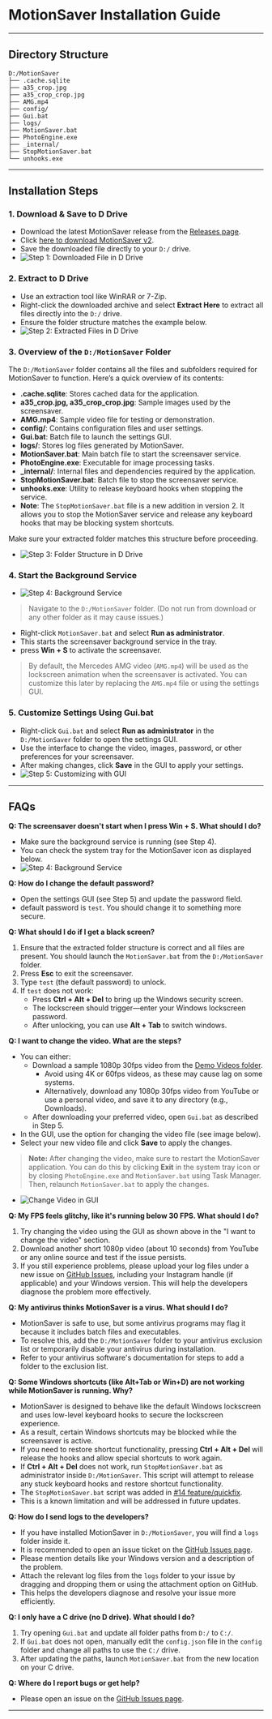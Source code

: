 # MotionSaver Installation Guide
---

## Directory Structure

```
D:/MotionSaver
├── .cache.sqlite
├── a35_crop.jpg
├── a35_crop_crop.jpg
├── AMG.mp4
├── config/
├── Gui.bat
├── logs/
├── MotionSaver.bat
├── PhotoEngine.exe
├── _internal/
├── StopMotionSaver.bat
└── unhooks.exe

```

---

## Installation Steps

### 1. Download & Save to D Drive
- Download the latest MotionSaver release from the [Releases page](https://github.com/chinmay-sawant/MotionSaver/releases).
- Click [here to download MotionSaver v2](https://github.com/chinmay-sawant/MotionSaver/releases/download/V2/MotionSaver_V2.zip).
- Save the downloaded file directly to your `D:/` drive.
- ![Step 1: Downloaded File in D Drive](https://github.com/chinmay-sawant/MotionSaver/raw/master/Installation/step1.png)

### 2. Extract to D Drive
- Use an extraction tool like WinRAR or 7-Zip.
- Right-click the downloaded archive and select **Extract Here** to extract all files directly into the `D:/` drive.
- Ensure the folder structure matches the example below.
- ![Step 2: Extracted Files in D Drive](https://github.com/chinmay-sawant/MotionSaver/raw/master/Installation/step2.png)

### 3. Overview of the `D:/MotionSaver` Folder

The `D:/MotionSaver` folder contains all the files and subfolders required for MotionSaver to function. Here’s a quick overview of its contents:

- **.cache.sqlite**: Stores cached data for the application.
- **a35_crop.jpg, a35_crop_crop.jpg**: Sample images used by the screensaver.
- **AMG.mp4**: Sample video file for testing or demonstration.
- **config/**: Contains configuration files and user settings.
- **Gui.bat**: Batch file to launch the settings GUI.
- **logs/**: Stores log files generated by MotionSaver.
- **MotionSaver.bat**: Main batch file to start the screensaver service.
- **PhotoEngine.exe**: Executable for image processing tasks.
- **_internal/**: Internal files and dependencies required by the application.
- **StopMotionSaver.bat**: Batch file to stop the screensaver service.
- **unhooks.exe**: Utility to release keyboard hooks when stopping the service.
- **Note**: The `StopMotionSaver.bat` file is a new addition in version 2. It allows you to stop the MotionSaver service and release any keyboard hooks that may be blocking system shortcuts.

Make sure your extracted folder matches this structure before proceeding.
- ![Step 3: Folder Structure in D Drive](https://github.com/chinmay-sawant/MotionSaver/raw/master/Installation/step3.png)


### 4. Start the Background Service
- ![Step 4: Background Service](https://github.com/chinmay-sawant/MotionSaver/raw/master/Installation/step4.png)

> Navigate to the `D:/MotionSaver` folder. (Do not run from download or any other folder as it may cause issues.)

- Right-click `MotionSaver.bat` and select **Run as administrator**.
- This starts the screensaver background service in the tray. 
- press **Win + S** to activate the screensaver.


> By default, the Mercedes AMG video (`AMG.mp4`) will be used as the lockscreen animation when the screensaver is activated.
> You can customize this later by replacing the `AMG.mp4` file or using the settings GUI.

### 5. Customize Settings Using Gui.bat 
- Right-click `Gui.bat` and select **Run as administrator** in the `D:/MotionSaver` folder to open the settings GUI.
- Use the interface to change the video, images, password, or other preferences for your screensaver.
- After making changes, click **Save** in the GUI to apply your settings.
- ![Step 5: Customizing with GUI](https://github.com/chinmay-sawant/MotionSaver/raw/master/Installation/step5.png)

---

## FAQs

**Q: The screensaver doesn't start when I press Win + S. What should I do?**
- Make sure the background service is running (see Step 4).
- You can check the system tray for the MotionSaver icon as displayed below.
- ![Step 4: Background Service](https://github.com/chinmay-sawant/MotionSaver/raw/master/Installation/system_tray.png)

**Q: How do I change the default password?**
- Open the settings GUI (see Step 5) and update the password field.
- default password is `test`. You should change it to something more secure.

**Q: What should I do if I get a black screen?**
1. Ensure that the extracted folder structure is correct and all files are present. You should launch the `MotionSaver.bat` from the `D:/MotionSaver` folder.
2. Press **Esc** to exit the screensaver.
3. Type `test` (the default password) to unlock.
4. If `test` does not work:
    - Press **Ctrl + Alt + Del** to bring up the Windows security screen.
    - The lockscreen should trigger—enter your Windows lockscreen password.
    - After unlocking, you can use **Alt + Tab** to switch windows.

**Q: I want to change the video. What are the steps?**
- You can either:
    - Download a sample 1080p 30fps video from the [Demo Videos folder](https://github.com/chinmay-sawant/MotionSaver/tree/master/Demo_Videos).
        - Avoid using 4K or 60fps videos, as these may cause lag on some systems.
        - Alternatively, download any 1080p 30fps video from YouTube or use a personal video, and save it to any directory (e.g., Downloads).
    - After downloading your preferred video, open `Gui.bat` as described in Step 5.
- In the GUI, use the option for changing the video file (see image below).
- Select your new video file and click **Save** to apply the changes.
> **Note:** After changing the video, make sure to restart the MotionSaver application. You can do this by clicking **Exit** in the system tray icon or by closing `PhotoEngine.exe` and `MotionSaver.bat` using Task Manager. Then, relaunch `MotionSaver.bat` to apply the changes.
- ![Change Video in GUI](https://github.com/chinmay-sawant/MotionSaver/raw/master/Installation/change_video.png)

**Q: My FPS feels glitchy, like it's running below 30 FPS. What should I do?**
1. Try changing the video using the GUI as shown above in the "I want to change the video" section.
2. Download another short 1080p video (about 10 seconds) from YouTube or any online source and test if the issue persists.
3. If you still experience problems, please upload your log files under a new issue on [GitHub Issues](https://github.com/chinmay-sawant/MotionSaver/issues), including your Instagram handle (if applicable) and your Windows version. This will help the developers diagnose the problem more effectively.

**Q: My antivirus thinks MotionSaver is a virus. What should I do?**
- MotionSaver is safe to use, but some antivirus programs may flag it because it includes batch files and executables.
- To resolve this, add the `D:/MotionSaver` folder to your antivirus exclusion list or temporarily disable your antivirus during installation.
- Refer to your antivirus software's documentation for steps to add a folder to the exclusion list.

**Q: Some Windows shortcuts (like Alt+Tab or Win+D) are not working while MotionSaver is running. Why?**
- MotionSaver is designed to behave like the default Windows lockscreen and uses low-level keyboard hooks to secure the lockscreen experience.
- As a result, certain Windows shortcuts may be blocked while the screensaver is active.
- If you need to restore shortcut functionality, pressing **Ctrl + Alt + Del** will release the hooks and allow special shortcuts to work again.
- If **Ctrl + Alt + Del** does not work, run `StopMotionSaver.bat` as administrator inside `D:/MotionSaver`. This script will attempt to release any stuck keyboard hooks and restore shortcut functionality.  
- The `StopMotionSaver.bat` script was added in [#14 feature/quickfix](https://github.com/chinmay-sawant/MotionSaver/pull/14).
- This is a known limitation and will be addressed in future updates.

**Q: How do I send logs to the developers?**
- If you have installed MotionSaver in `D:/MotionSaver`, you will find a `logs` folder inside it.
- It is recommended to open an issue ticket on the [GitHub Issues page](https://github.com/chinmay-sawant/MotionSaver/issues).
- Please mention details like your Windows version and a description of the problem.
- Attach the relevant log files from the `logs` folder to your issue by dragging and dropping them or using the attachment option on GitHub.
- This helps the developers diagnose and resolve your issue more efficiently.

**Q: I only have a C drive (no D drive). What should I do?**
1. Try opening `Gui.bat` and update all folder paths from `D:/` to `C:/`.
2. If `Gui.bat` does not open, manually edit the `config.json` file in the `config` folder and change all paths to use the `C:/` drive.
3. After updating the paths, launch `MotionSaver.bat` from the new location on your C drive.

**Q: Where do I report bugs or get help?**
- Please open an issue on the [GitHub Issues page](https://github.com/chinmay-sawant/MotionSaver/issues).


---
